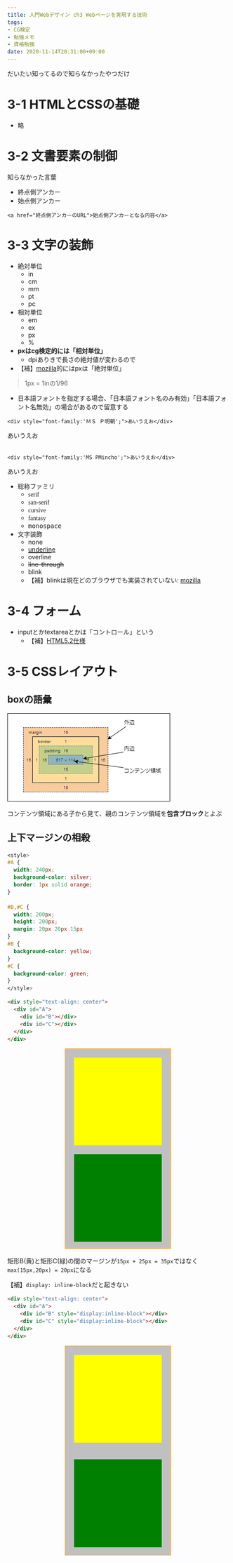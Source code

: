 ```yaml
---
title: 入門Webデザイン ch3 Webページを実現する技術
tags:
- CG検定
- 勉強メモ
- 資格勉強
date: 2020-11-14T20:31:00+09:00
---
```


だいたい知ってるので知らなかったやつだけ

# 3-1 HTMLとCSSの基礎 #

- 略

# 3-2 文書要素の制御 #

知らなかった言葉

- 終点側アンカー
- 始点側アンカー

```
<a href="終点側アンカーのURL">始点側アンカーとなる内容</a>
```


# 3-3 文字の装飾 #

- 絶対単位
  - in
  - cm
  - mm
  - pt
  - pc
- 相対単位
  - em
  - ex
  - px
  - %
- **pxはcg検定的には「相対単位」**
  - dpiありきで長さの絶対値が変わるので
- 【補】[mozilla](https://developer.mozilla.org/ja/docs/Learn/CSS/Building_blocks/Values_and_units)的にはpxは「絶対単位」

> 1px = 1inの1/96

- 日本語フォントを指定する場合、「日本語フォント名のみ有効」「日本語フォント名無効」の場合があるので留意する


```
<div style="font-family:'ＭＳ Ｐ明朝';">あいうえお</div>
```

<div style="font-family:'ＭＳ Ｐ明朝';">あいうえお</div>
<br>


```
<div style="font-family:'MS PMincho';">あいうえお</div>
```

<div style="font-family:'MS PMincho';">あいうえお</div>

- 総称ファミリ
  - <span style="font-family: serif">serif</span>
  - <span style="font-family: san-serif">san-serif</span>
  - <span style="font-family: cursive">cursive</span>
  - <span style="font-family: fantasy">fantasy</span>
  - <span style="font-family: monospace">monospace</span>
- 文字装飾
  - <span style="text-decoration: none">none</span>
  - <span style="text-decoration: underline">underline</span>
  - <span style="text-decoration: overline">overline</span>
  - <span style="text-decoration: line-through">line-through</span>
  - <span style="text-decoration: blink">blink</span>
  - 【補】blinkは現在どのブラウザでも実装されていない: [mozilla](https://developer.mozilla.org/ja/docs/Web/CSS/text-decoration)
  
  
  
# 3-4 フォーム #

- inputとかtextareaとかは「コントロール」という
  - 【補】[HTML5.2仕様](https://www.w3.org/TR/html52/sec-forms.html)


# 3-5 CSSレイアウト #

## boxの語彙 ##

![img](./box.png)

コンテンツ領域にある子から見て、親のコンテンツ領域を**包含ブロック**とよぶ


## 上下マージンの相殺 ##

```css
<style>
#A {
  width: 240px;
  background-color: silver;
  border: 1px solid orange;
}

#B,#C {
  width: 200px;
  height: 200px;
  margin: 20px 20px 15px
}
#B {
  background-color: yellow;
}
#C {
  background-color: green;
}
</style>
```

```html
<div style="text-align: center">
  <div id="A">
    <div id="B"></div>
    <div id="C"></div>
  </div>
</div>
```

<style>
#A {
  display: inline-block; /* 中央揃え用 */
  width: 240px;
  background-color: silver;
  border: 1px solid orange;
}

#B,#C {
  width: 200px;
  height: 200px;
  margin: 20px 20px 15px
}
#B {
  background-color: yellow;
}
#C {
  background-color: green;
}
</style>

<div style="text-align: center">
  <div id="A">
    <div id="B"></div>
    <div id="C"></div>
  </div>
</div>


矩形B(黄)と矩形C(緑)の間のマージンが`15px + 25px = 35px`ではなく`max(15px,20px) = 20px`になる

【補】`display: inline-block`だと起きない



``` html
<div style="text-align: center">
  <div id="A">
    <div id="B" style="display:inline-block"></div>
    <div id="C" style="display:inline-block"></div>
  </div>
</div>
```

<div style="text-align: center">
  <div id="A">
    <div id="B" style="display:inline-block"></div>
    <div id="C" style="display:inline-block"></div>
  </div>
</div>

